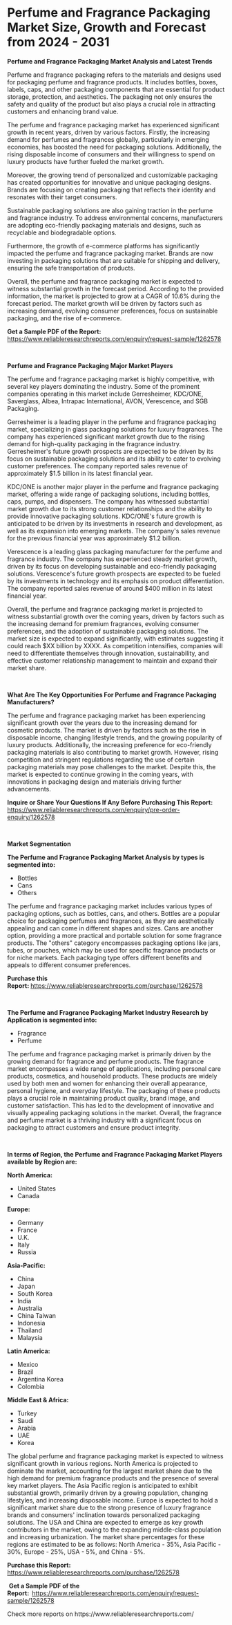 <p><h1>Perfume and Fragrance Packaging Market Size, Growth and Forecast from 2024 - 2031</h1></p><p><strong>Perfume and Fragrance Packaging Market Analysis and Latest Trends</strong></p>
<p><p>Perfume and fragrance packaging refers to the materials and designs used for packaging perfume and fragrance products. It includes bottles, boxes, labels, caps, and other packaging components that are essential for product storage, protection, and aesthetics. The packaging not only ensures the safety and quality of the product but also plays a crucial role in attracting customers and enhancing brand value.</p><p>The perfume and fragrance packaging market has experienced significant growth in recent years, driven by various factors. Firstly, the increasing demand for perfumes and fragrances globally, particularly in emerging economies, has boosted the need for packaging solutions. Additionally, the rising disposable income of consumers and their willingness to spend on luxury products have further fueled the market growth.</p><p>Moreover, the growing trend of personalized and customizable packaging has created opportunities for innovative and unique packaging designs. Brands are focusing on creating packaging that reflects their identity and resonates with their target consumers.</p><p>Sustainable packaging solutions are also gaining traction in the perfume and fragrance industry. To address environmental concerns, manufacturers are adopting eco-friendly packaging materials and designs, such as recyclable and biodegradable options.</p><p>Furthermore, the growth of e-commerce platforms has significantly impacted the perfume and fragrance packaging market. Brands are now investing in packaging solutions that are suitable for shipping and delivery, ensuring the safe transportation of products.</p><p>Overall, the perfume and fragrance packaging market is expected to witness substantial growth in the forecast period. According to the provided information, the market is projected to grow at a CAGR of 10.6% during the forecast period. The market growth will be driven by factors such as increasing demand, evolving consumer preferences, focus on sustainable packaging, and the rise of e-commerce.</p></p>
<p><strong>Get a Sample PDF of the Report:&nbsp;</strong> <a href="https://www.reliableresearchreports.com/enquiry/request-sample/1262578">https://www.reliableresearchreports.com/enquiry/request-sample/1262578</a></p>
<p>&nbsp;</p>
<p><strong>Perfume and Fragrance Packaging Major Market Players</strong></p>
<p><p>The perfume and fragrance packaging market is highly competitive, with several key players dominating the industry. Some of the prominent companies operating in this market include Gerresheimer, KDC/ONE, Saverglass, Albea, Intrapac International, AVON, Verescence, and SGB Packaging.</p><p>Gerresheimer is a leading player in the perfume and fragrance packaging market, specializing in glass packaging solutions for luxury fragrances. The company has experienced significant market growth due to the rising demand for high-quality packaging in the fragrance industry. Gerresheimer's future growth prospects are expected to be driven by its focus on sustainable packaging solutions and its ability to cater to evolving customer preferences. The company reported sales revenue of approximately $1.5 billion in its latest financial year.</p><p>KDC/ONE is another major player in the perfume and fragrance packaging market, offering a wide range of packaging solutions, including bottles, caps, pumps, and dispensers. The company has witnessed substantial market growth due to its strong customer relationships and the ability to provide innovative packaging solutions. KDC/ONE's future growth is anticipated to be driven by its investments in research and development, as well as its expansion into emerging markets. The company's sales revenue for the previous financial year was approximately $1.2 billion.</p><p>Verescence is a leading glass packaging manufacturer for the perfume and fragrance industry. The company has experienced steady market growth, driven by its focus on developing sustainable and eco-friendly packaging solutions. Verescence's future growth prospects are expected to be fueled by its investments in technology and its emphasis on product differentiation. The company reported sales revenue of around $400 million in its latest financial year.</p><p>Overall, the perfume and fragrance packaging market is projected to witness substantial growth over the coming years, driven by factors such as the increasing demand for premium fragrances, evolving consumer preferences, and the adoption of sustainable packaging solutions. The market size is expected to expand significantly, with estimates suggesting it could reach $XX billion by XXXX. As competition intensifies, companies will need to differentiate themselves through innovation, sustainability, and effective customer relationship management to maintain and expand their market share.</p></p>
<p>&nbsp;</p>
<p><strong>What Are The Key Opportunities For Perfume and Fragrance Packaging Manufacturers?</strong></p>
<p><p>The perfume and fragrance packaging market has been experiencing significant growth over the years due to the increasing demand for cosmetic products. The market is driven by factors such as the rise in disposable income, changing lifestyle trends, and the growing popularity of luxury products. Additionally, the increasing preference for eco-friendly packaging materials is also contributing to market growth. However, rising competition and stringent regulations regarding the use of certain packaging materials may pose challenges to the market. Despite this, the market is expected to continue growing in the coming years, with innovations in packaging design and materials driving further advancements.</p></p>
<p><strong>Inquire or Share Your Questions If Any Before Purchasing This Report:</strong> <a href="https://www.reliableresearchreports.com/enquiry/pre-order-enquiry/1262578">https://www.reliableresearchreports.com/enquiry/pre-order-enquiry/1262578</a></p>
<p>&nbsp;</p>
<p><strong>Market Segmentation</strong></p>
<p><strong>The Perfume and Fragrance Packaging Market Analysis by types is segmented into:</strong></p>
<p><ul><li>Bottles</li><li>Cans</li><li>Others</li></ul></p>
<p><p>The perfume and fragrance packaging market includes various types of packaging options, such as bottles, cans, and others. Bottles are a popular choice for packaging perfumes and fragrances, as they are aesthetically appealing and can come in different shapes and sizes. Cans are another option, providing a more practical and portable solution for some fragrance products. The "others" category encompasses packaging options like jars, tubes, or pouches, which may be used for specific fragrance products or for niche markets. Each packaging type offers different benefits and appeals to different consumer preferences.</p></p>
<p><strong>Purchase this Report:&nbsp;</strong><a href="https://www.reliableresearchreports.com/purchase/1262578">https://www.reliableresearchreports.com/purchase/1262578</a></p>
<p>&nbsp;</p>
<p><strong>The Perfume and Fragrance Packaging Market Industry Research by Application is segmented into:</strong></p>
<p><ul><li>Fragrance</li><li>Perfume</li></ul></p>
<p><p>The perfume and fragrance packaging market is primarily driven by the growing demand for fragrance and perfume products. The fragrance market encompasses a wide range of applications, including personal care products, cosmetics, and household products. These products are widely used by both men and women for enhancing their overall appearance, personal hygiene, and everyday lifestyle. The packaging of these products plays a crucial role in maintaining product quality, brand image, and customer satisfaction. This has led to the development of innovative and visually appealing packaging solutions in the market. Overall, the fragrance and perfume market is a thriving industry with a significant focus on packaging to attract customers and ensure product integrity.</p></p>
<p>&nbsp;</p>
<p><strong>In terms of Region, the Perfume and Fragrance Packaging Market Players available by Region are:</strong></p>
<p>
    <p> <strong> North America: </strong>
        <ul>
            <li>United States</li>
            <li>Canada</li>
        </ul>
        </p> 
    <p> <strong> Europe: </strong>
        <ul>
            <li>Germany</li>
            <li>France</li>
            <li>U.K.</li>
            <li>Italy</li>
            <li>Russia</li>
        </ul>
        </p> 
    <p> <strong> Asia-Pacific: </strong>
        <ul>
            <li>China</li>
            <li>Japan</li>
            <li>South Korea</li>
            <li>India</li>
            <li>Australia</li>
            <li>China Taiwan</li>
            <li>Indonesia</li>
            <li>Thailand</li>
            <li>Malaysia</li>
        </ul>
        </p> 
    <p> <strong> Latin America: </strong>
        <ul>
            <li>Mexico</li>
            <li>Brazil</li>
            <li>Argentina Korea</li>
            <li>Colombia</li>
        </ul>
        </p> 
    <p> <strong> Middle East & Africa: </strong>
        <ul>
            <li>Turkey</li>
            <li>Saudi</li>
            <li>Arabia</li>
            <li>UAE</li>
            <li>Korea</li>
        </ul>
    </p>
    </p>
<p><p>The global perfume and fragrance packaging market is expected to witness significant growth in various regions. North America is projected to dominate the market, accounting for the largest market share due to the high demand for premium fragrance products and the presence of several key market players. The Asia Pacific region is anticipated to exhibit substantial growth, primarily driven by a growing population, changing lifestyles, and increasing disposable income. Europe is expected to hold a significant market share due to the strong presence of luxury fragrance brands and consumers' inclination towards personalized packaging solutions. The USA and China are expected to emerge as key growth contributors in the market, owing to the expanding middle-class population and increasing urbanization. The market share percentages for these regions are estimated to be as follows: North America - 35%, Asia Pacific - 30%, Europe - 25%, USA - 5%, and China - 5%.</p></p>
<p><strong>Purchase this Report: </strong><a href="https://www.reliableresearchreports.com/purchase/1262578">https://www.reliableresearchreports.com/purchase/1262578</a></p>
<p>&nbsp;<strong>Get a Sample PDF of the Report:&nbsp;&nbsp;</strong><a href="https://www.reliableresearchreports.com/enquiry/request-sample/1262578">https://www.reliableresearchreports.com/enquiry/request-sample/1262578</a></p>
<p><strong></strong></p>
<p>Check more reports on https://www.reliableresearchreports.com/</p>